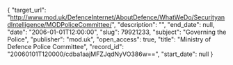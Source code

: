 {
  "target_url": "http://www.mod.uk/DefenceInternet/AboutDefence/WhatWeDo/SecurityandIntelligence/MODPoliceCommittee/", 
  "description": "", 
  "end_date": null, 
  "date": "2006-01-01T12:00:00", 
  "slug": 79921233, 
  "subject": "Governing the Police", 
  "publisher": "mod.uk", 
  "open_access": true, 
  "title": "Ministry of Defence Police Committee", 
  "record_id": "20060101T120000/cdba1aajMFZJqdNyVO386w==", 
  "start_date": null
}

